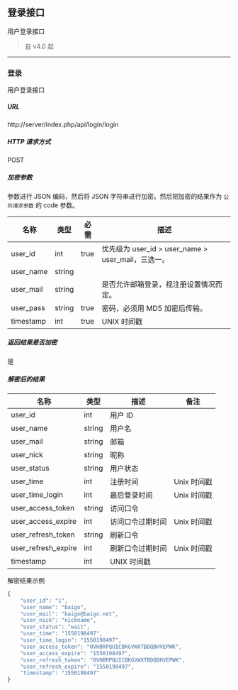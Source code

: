## 登录接口

用户登录接口

> 自 v4.0 起

----------

### 登录

用户登录接口

##### URL

http://server/index.php/api/login/login

##### HTTP 请求方式

POST

##### 加密参数

参数进行 JSON 编码，然后将 JSON 字符串进行加密。然后把加密的结果作为 `公共请求参数` 的 code 参数。

| 名称 | 类型 | 必需 | 描述 |
| - | - | - | - |
| user_id | int | true | 优先级为 user_id &gt; user_name &gt; user_mail，三选一。 |
| user_name | string | | |
| user_mail | string | | 是否允许邮箱登录，视注册设置情况而定。 |
| user_pass | string | true | 密码，必须用 MD5 加密后传输。 |
| timestamp | int | true | UNIX 时间戳 |

##### 返回结果是否加密

是

##### 解密后的结果

| 名称 | 类型 | 描述 | 备注 |
| - | - | - | - |
| user_id | int | 用户 ID |
| user_name | string | 用户名 | |
| user_mail | string | 邮箱 | |
| user_nick | string | 昵称 | |
| user_status | string | 用户状态 | |
| user_time | int | 注册时间| Unix 时间戳 |
| user_time_login | int | 最后登录时间 | Unix 时间戳 |
| user_access_token | string | 访问口令| |
| user_access_expire | int | 访问口令过期时间 | Unix 时间戳 |
| user_refresh_token | string | 刷新口令 | |
| user_refresh_expire | int | 刷新口令过期时间| Unix 时间戳 |
| timestamp | int | UNIX 时间戳 | |

解密结果示例

``` javascript
{
    "user_id": "1",
    "user_name": "baigo",
    "user_mail": "baigo@baigo.net",
    "user_nick": "nickname",
    "user_status": "wait",
    "user_time": "1550198497",
    "user_time_login": "1550198497",
    "user_access_token": "0VHBRPQUICBKGVWXTBDQBHVEPWK",
    "user_access_expire": "1550198497",
    "user_refresh_token": "0VHBRPQUICBKGVWXTBDQBHVEPWK",
    "user_refresh_expire": "1550198497",
    "timestamp": "1550198497"
}
```
